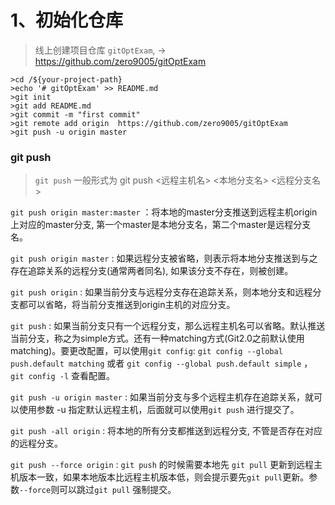 # 1、初始化仓库

> 线上创建项目仓库 `gitOptExam`,  ->  https://github.com/zero9005/gitOptExam 

```shell
>cd /${your-project-path}
>echo '# gitOptExam' >> README.md 
>git init 
>git add README.md 
>git commit -m "first commit"
>git remote add origin  https://github.com/zero9005/gitOptExam 
>git push -u origin master
```

### git push

> `git push` 一般形式为 git push <远程主机名> <本地分支名>  <远程分支名>

`git push origin master:master` ：将本地的master分支推送到远程主机origin上对应的master分支, 第一个master是本地分支名，第二个master是远程分支名。

`git push origin master` : 如果远程分支被省略，则表示将本地分支推送到与之存在追踪关系的远程分支(通常两者同名),  如果该分支不存在，则被创建。

`git push origin` :  如果当前分支与远程分支存在追踪关系，则本地分支和远程分支都可以省略，将当前分支推送到origin主机的对应分支。

`git push` : 如果当前分支只有一个远程分支，那么远程主机名可以省略。默认推送当前分支，称之为simple方式。还有一种matching方式(Git2.0之前默认使用matching)。要更改配置，可以使用`git config`:  `git config --global push.default matching` 或者 `git config --global push.default simple` ，`git config -l` 查看配置。

`git push -u origin master` : 如果当前分支与多个远程主机存在追踪关系，就可以使用参数 -u 指定默认远程主机，后面就可以使用`git push` 进行提交了。

`git push -all origin` : 将本地的所有分支都推送到远程分支, 不管是否存在对应的远程分支。

`git push --force origin` : `git push` 的时候需要本地先 `git pull` 更新到远程主机版本一致，如果本地版本比远程主机版本低，则会提示要先`git pull`更新。参数`--force`则可以跳过`git pull` 强制提交。